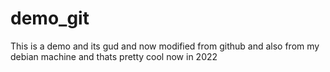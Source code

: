 # demo_git
This is a demo and its gud 
and now modified from github
and also from my debian machine
and thats pretty cool
now in 2022
